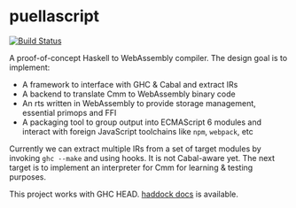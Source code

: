 # puellascript

[![Build Status](https://travis-ci.org/TerrorJack/puellascript.svg)](https://travis-ci.org/TerrorJack/puellascript)

A proof-of-concept Haskell to WebAssembly compiler. The design goal is to implement:

* A framework to interface with GHC & Cabal and extract IRs
* A backend to translate Cmm to WebAssembly binary code
* An rts written in WebAssembly to provide storage management, essential primops and FFI
* A packaging tool to group output into ECMAScript 6 modules and interact with foreign JavaScript toolchains like `npm`, `webpack`, etc

Currently we can extract multiple IRs from a set of target modules by invoking `ghc --make` and using hooks. It is not Cabal-aware yet. The next target is to implement an interpreter for Cmm for learning & testing purposes.

This project works with GHC HEAD. [haddock docs](https://terrorjack.github.io/puellascript/haddock) is available.
